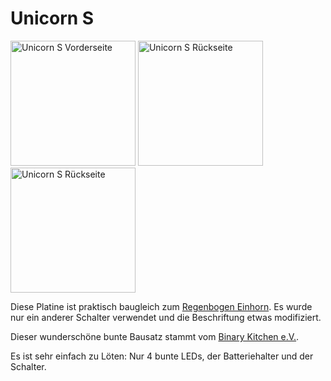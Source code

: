 # Unicorn S

<img src="assets/images/unicorn_s_front.png" width="200" height="200" alt="Unicorn S Vorderseite">
<img src="assets/images/unicorn_s_back.png" width="200" height="200" alt="Unicorn S Rückseite">
<img src="assets/images/unicorn_s_live.jpg" width="200" height="200" alt="Unicorn S Rückseite">

Diese Platine ist praktisch baugleich zum [Regenbogen Einhorn](https://shop.blinkyparts.com/de/Regenbogen-Einhorn-Loetbausatz-Einfacher-Anstecker-fuer-Anfaenger/blink232242).
Es wurde nur ein anderer Schalter verwendet und die Beschriftung etwas modifiziert.

Dieser wunderschöne bunte Bausatz stammt vom [Binary Kitchen e.V.](https://www.binary-kitchen.de).

Es ist sehr einfach zu Löten: Nur 4 bunte LEDs, der Batteriehalter und der Schalter.
